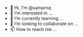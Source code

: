 - 👋 Hi, I’m @samarnq
- 👀 I’m interested in ...
- 🌱 I’m currently learning ...
- 💞️ I’m looking to collaborate on ...
- 📫 How to reach me ...

<!---
samarnq/samarnq is a ✨ special ✨ repository because its `README.md` (this file) appears on your GitHub profile.
You can click the Preview link to take a look at your changes.
--->
